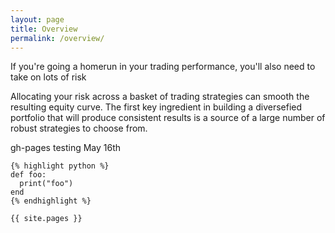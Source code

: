 ```yaml
---
layout: page
title: Overview
permalink: /overview/
---
```


If you're going a homerun in your trading performance, you'll also need to take on lots of risk

Allocating your risk across a basket of trading strategies can smooth the resulting equity curve.  The first key ingredient in building a diversefied portfolio that will produce consistent results is a source of a large number of robust strategies to choose from.

gh-pages testing May 16th

    {% highlight python %}
    def foo:
      print("foo")
    end
    {% endhighlight %}

    {{ site.pages }}
